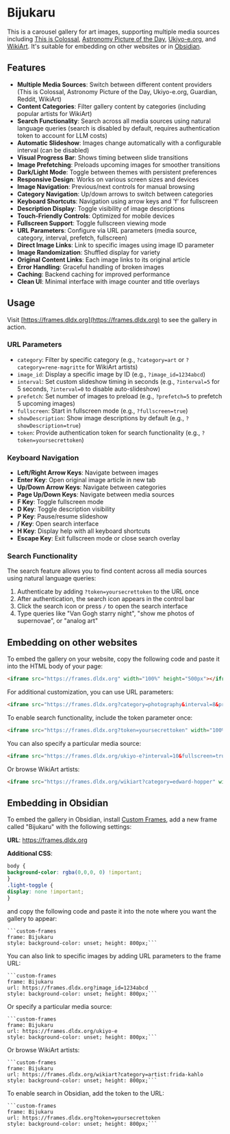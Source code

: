 # Bijukaru

This is a carousel gallery for art images, supporting multiple media sources including [This is Colossal](https://www.thisiscolossal.com), [Astronomy Picture of the Day](https://apod.nasa.gov/apod/astropix.html), [Ukiyo-e.org](https://ukiyo-e.org), and [WikiArt](https://www.wikiart.org). It's suitable for embedding on other websites or in [Obsidian](https://obsidian.md).

## Features

- **Multiple Media Sources**: Switch between different content providers (This is Colossal, Astronomy Picture of the Day, Ukiyo-e.org, Guardian, Reddit, WikiArt)
- **Content Categories**: Filter gallery content by categories (including popular artists for WikiArt)
- **Search Functionality**: Search across all media sources using natural language queries (search is disabled by default, requires authentication token to account for LLM costs)
- **Automatic Slideshow**: Images change automatically with a configurable interval (can be disabled)
- **Visual Progress Bar**: Shows timing between slide transitions
- **Image Prefetching**: Preloads upcoming images for smoother transitions
- **Dark/Light Mode**: Toggle between themes with persistent preferences
- **Responsive Design**: Works on various screen sizes and devices
- **Image Navigation**: Previous/next controls for manual browsing
- **Category Navigation**: Up/down arrows to switch between categories
- **Keyboard Shortcuts**: Navigation using arrow keys and 'f' for fullscreen
- **Description Display**: Toggle visibility of image descriptions
- **Touch-Friendly Controls**: Optimized for mobile devices
- **Fullscreen Support**: Toggle fullscreen viewing mode
- **URL Parameters**: Configure via URL parameters (media source, category, interval, prefetch, fullscreen)
- **Direct Image Links**: Link to specific images using image ID parameter
- **Image Randomization**: Shuffled display for variety
- **Original Content Links**: Each image links to its original article
- **Error Handling**: Graceful handling of broken images
- **Caching**: Backend caching for improved performance
- **Clean UI**: Minimal interface with image counter and title overlays

## Usage

Visit [https://frames.dldx.org](https://frames.dldx.org) to see the gallery in action.

### URL Parameters

- `category`: Filter by specific category (e.g., `?category=art` or `?category=rene-magritte` for WikiArt artists)
- `image_id`: Display a specific image by ID (e.g., `?image_id=1234abcd`)
- `interval`: Set custom slideshow timing in seconds (e.g., `?interval=5` for 5 seconds, `?interval=0` to disable auto-slideshow)
- `prefetch`: Set number of images to preload (e.g., `?prefetch=5` to prefetch 5 upcoming images)
- `fullscreen`: Start in fullscreen mode (e.g., `?fullscreen=true`)
- `showDescription`: Show image descriptions by default (e.g., `?showDescription=true`)
- `token`: Provide authentication token for search functionality (e.g., `?token=yoursecrettoken`)

### Keyboard Navigation

- **Left/Right Arrow Keys**: Navigate between images
- **Enter Key**: Open original image article in new tab
- **Up/Down Arrow Keys**: Navigate between categories
- **Page Up/Down Keys**: Navigate between media sources
- **F Key**: Toggle fullscreen mode
- **D Key**: Toggle description visibility
- **P Key**: Pause/resume slideshow
- **/ Key**: Open search interface
- **H Key**: Display help with all keyboard shortcuts
- **Escape Key**: Exit fullscreen mode or close search overlay

### Search Functionality

The search feature allows you to find content across all media sources using natural language queries:

1. Authenticate by adding `?token=yoursecrettoken` to the URL once
2. After authentication, the search icon appears in the control bar
3. Click the search icon or press `/` to open the search interface
4. Type queries like "Van Gogh starry night", "show me photos of supernovae", or "analog art"

## Embedding on other websites

To embed the gallery on your website, copy the following code and paste it into the HTML body of your page:

```html
<iframe src="https://frames.dldx.org" width="100%" height="500px"></iframe>
```

For additional customization, you can use URL parameters:

```html
<iframe src="https://frames.dldx.org?category=photography&interval=8&prefetch=3&image_id=1234abcd&fullscreen=true&showDescription=true" width="100%" height="500px"></iframe>
```

To enable search functionality, include the token parameter once:

```html
<iframe src="https://frames.dldx.org?token=yoursecrettoken" width="100%" height="500px"></iframe>
```

You can also specify a particular media source:

```html
<iframe src="https://frames.dldx.org/ukiyo-e?interval=10&fullscreen=true" width="100%" height="500px"></iframe>
```

Or browse WikiArt artists:

```html
<iframe src="https://frames.dldx.org/wikiart?category=edward-hopper" width="100%" height="500px"></iframe>
```

## Embedding in Obsidian

To embed the gallery in Obsidian, install [Custom Frames](https://github.com/Ellpeck/ObsidianCustomFrames), add a new frame called "Bijukaru" with the following settings:

**URL**: https://frames.dldx.org

**Additional CSS**:
```css
body {
background-color: rgba(0,0,0, 0) !important;
}
.light-toggle {
display: none !important;
}
```

and copy the following code and paste it into the note where you want the gallery to appear:

```
```custom-frames
frame: Bijukaru
style: background-color: unset; height: 800px;```
```

You can also link to specific images by adding URL parameters to the frame URL:
```
```custom-frames
frame: Bijukaru
url: https://frames.dldx.org?image_id=1234abcd
style: background-color: unset; height: 800px;```
```

Or specify a particular media source:
```
```custom-frames
frame: Bijukaru
url: https://frames.dldx.org/ukiyo-e
style: background-color: unset; height: 800px;```
```

Or browse WikiArt artists:
```
```custom-frames
frame: Bijukaru
url: https://frames.dldx.org/wikiart?category=artist:frida-kahlo
style: background-color: unset; height: 800px;```
```

To enable search in Obsidian, add the token to the URL:
```
```custom-frames
frame: Bijukaru
url: https://frames.dldx.org?token=yoursecrettoken
style: background-color: unset; height: 800px;```
```